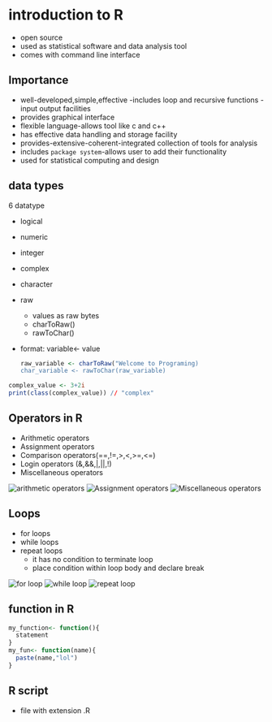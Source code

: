 # introduction to R

- open source
- used as statistical software and data analysis tool
- comes with command line interface

## Importance

- well-developed,simple,effective -includes loop and recursive functions - input output facilities
- provides graphical interface
- flexible language-allows tool like c and c++
- has effective data handling and storage facility
- provides-extensive-coherent-integrated collection of tools for analysis
- includes `package system`-allows user to add their functionality
- used for statistical computing and design

## data types

6 datatype

- logical
- numeric
- integer
- complex
- character
- raw
  - values as raw bytes
  - charToRaw()
  - rawToChar()
- format: variable<- value

    ```r
    raw_variable <- charToRaw("Welcome to Programing)
    char_variable <- rawToChar(raw_variable)

    ```

```r
complex_value <- 3+2i
print(class(complex_value)) // "complex"
```

## Operators in R

- Arithmetic operators
- Assignment operators
- Comparison operators(==,!=,>,<,>=,<=)
- Login operators (&,&&,|,||,!)
- Miscellaneous operators

![arithmetic operators](2022-10-18-09-55-42.png)
![Assignment operators](2022-10-18-09-58-18.png)
![Miscellaneous operators](2022-10-18-10-00-53.png)

## Loops

- for loops
- while loops
- repeat loops
  - it has no condition to terminate loop
  - place condition within loop body and declare break

![for loop](2022-10-18-13-14-25.png)
![while loop](2022-10-18-13-14-58.png)
![repeat loop](2022-10-18-13-17-49.png)

## function in R

```r
my_function<- function(){
  statement
}
my_fun<- function(name){
  paste(name,"lol")
}

```

## R script

- file with extension .R
